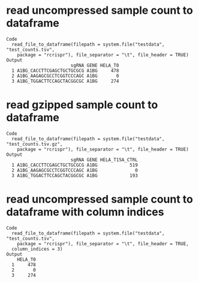 # read uncompressed sample count to dataframe

    Code
      read_file_to_dataframe(filepath = system.file("testdata", "test_counts.tsv",
        package = "rcrispr"), file_separator = "\t", file_header = TRUE)
    Output
                            sgRNA GENE HELA_T0
      1 A1BG_CACCTTCGAGCTGCTGCGCG A1BG     478
      2 A1BG_AAGAGCGCCTCGGTCCCAGC A1BG       0
      3 A1BG_TGGACTTCCAGCTACGGCGC A1BG     274

# read gzipped sample count to dataframe

    Code
      read_file_to_dataframe(filepath = system.file("testdata", "test_counts.tsv.gz",
        package = "rcrispr"), file_separator = "\t", file_header = TRUE)
    Output
                            sgRNA GENE HELA_T15A_CTRL
      1 A1BG_CACCTTCGAGCTGCTGCGCG A1BG            519
      2 A1BG_AAGAGCGCCTCGGTCCCAGC A1BG              0
      3 A1BG_TGGACTTCCAGCTACGGCGC A1BG            193

# read uncompressed sample count to dataframe with column indices

    Code
      read_file_to_dataframe(filepath = system.file("testdata", "test_counts.tsv",
        package = "rcrispr"), file_separator = "\t", file_header = TRUE,
      column_indices = 3)
    Output
        HELA_T0
      1     478
      2       0
      3     274

